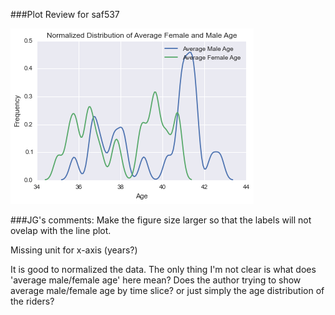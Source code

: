 ###Plot Review for saf537 

![Alt text]( Review3_saf537.png)


###JG's comments:
Make the figure size larger so that the labels will not ovelap with the line plot.

Missing unit for x-axis (years?)

It is good to normalized the data. The only thing I'm not clear is what does 'average male/female age' here mean? Does the author trying to show average male/female age by time slice? or just simply the age distribution of the riders? 





